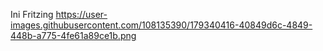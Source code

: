 Ini Fritzing
https://user-images.githubusercontent.com/108135390/179340416-40849d6c-4849-448b-a775-4fe61a89ce1b.png
